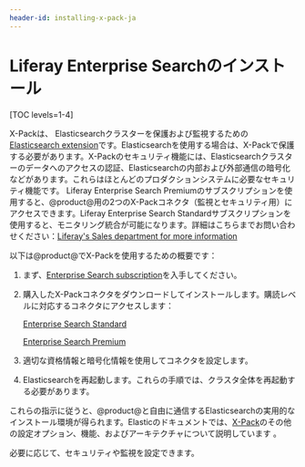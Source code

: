 ```yaml
---
header-id: installing-x-pack-ja
---
```


# Liferay Enterprise Searchのインストール

[TOC levels=1-4]

X-Packは、 Elasticsearchクラスターを保護および監視するための[Elasticsearch extension](https://www.elastic.co/guide/en/elasticsearch/reference/6.5/setup-xpack.html)です。Elasticsearchを使用する場合は、X-Packで保護する必要があります。X-Packのセキュリティ機能には、Elasticsearchクラスターのデータへのアクセスの認証、Elasticsearchの内部および外部通信の暗号化などがあります。これらはほとんどのプロダクションシステムに必要なセキュリティ機能です。
Liferay Enterprise Search Premiumのサブスクリプションを使用すると、@product@用の2つのX-Packコネクタ（監視とセキュリティ用）にアクセスできます。Liferay Enterprise Search Standardサブスクリプションを使用すると、モニタリング統合が可能になります。詳細はこちらまでお問い合わせください：[Liferay's Sales department for more information](https://www.liferay.com/contact-us#contact-sales)

以下は@product@でX-Packを使用するための概要です：



1. まず、[Enterprise Search subscription](https://help.liferay.com/hc/en-us/articles/360014400932)を入手してください。



2. 購入したX-Packコネクタをダウンロードしてインストールします。購読レベルに対応するコネクタにアクセスします：



   [Enterprise Search Standard](https://customer.liferay.com/group/customer/downloads?_com_liferay_osb_customer_downloads_display_web_DownloadsDisplayPortlet_formDate=1543422323440&p_p_id=com_liferay_osb_customer_downloads_display_web_DownloadsDisplayPortlet&p_p_lifecycle=0&p_p_state=normal&p_p_mode=view&_com_liferay_osb_customer_downloads_display_web_DownloadsDisplayPortlet_product=enterpriseSearchStandard&_com_liferay_osb_customer_downloads_display_web_DownloadsDisplayPortlet_fileType=product)

   [Enterprise Search Premium](https://customer.liferay.com/group/customer/downloads?_com_liferay_osb_customer_downloads_display_web_DownloadsDisplayPortlet_formDate=1543422331595&p_p_id=com_liferay_osb_customer_downloads_display_web_DownloadsDisplayPortlet&p_p_lifecycle=0&p_p_state=normal&p_p_mode=view&_com_liferay_osb_customer_downloads_display_web_DownloadsDisplayPortlet_product=enterpriseSearchPremium&_com_liferay_osb_customer_downloads_display_web_DownloadsDisplayPortlet_fileType=product)

3. 適切な資格情報と暗号化情報を使用してコネクタを設定します。



4. Elasticsearchを再起動します。これらの手順では、クラスタ全体を再起動する必要があります。



これらの指示に従うと、@product@と自由に通信するElasticsearchの実用的なインストール環境が得られます。Elasticのドキュメントでは、[X-Pack](https://www.elastic.co/guide/en/elasticsearch/reference/6.5/configuring-security.html)のその他の設定オプション、機能、およびアーキテクチャについて説明しています 。



必要に応じて、セキュリティや監視を設定できます。
